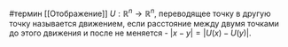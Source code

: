 #термин
[[Отображение]] $U: \mathbb{R}^n \to \mathbb{R}^n$, переводящее точку в другую точку называется движением, если расстояние между двумя точками до этого движения и после не меняется - $|x-y| = |U(x) - U(y)|$.